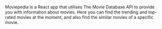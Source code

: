 Moviepedia is a React app that utilises The Movie Database API to provide you with information about movies.
Here you can find the trending and top-rated movies at the moment, and also find the similar movies of a specific movie.
